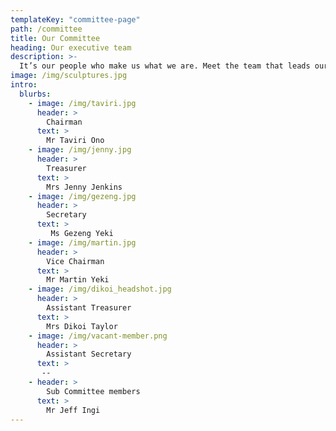 ```yaml
---
templateKey: "committee-page"
path: /committee
title: Our Committee
heading: Our executive team
description: >-
  It’s our people who make us what we are. Meet the team that leads our community.
image: /img/sculptures.jpg
intro:
  blurbs:
    - image: /img/taviri.jpg
      header: >
        Chairman
      text: >
        Mr Taviri Ono
    - image: /img/jenny.jpg
      header: >
        Treasurer
      text: >
        Mrs Jenny Jenkins
    - image: /img/gezeng.jpg
      header: >
        Secretary
      text: >
         Ms Gezeng Yeki
    - image: /img/martin.jpg
      header: >
        Vice Chairman
      text: >
        Mr Martin Yeki
    - image: /img/dikoi_headshot.jpg
      header: >
        Assistant Treasurer
      text: >
        Mrs Dikoi Taylor
    - image: /img/vacant-member.png
      header: >
        Assistant Secretary
      text: >
       --
    - header: >
        Sub Committee members
      text: >
        Mr Jeff Ingi
---
```

